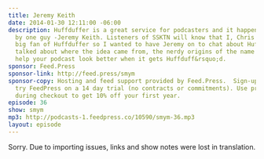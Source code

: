 ```yaml
---
title: Jeremy Keith
date: 2014-01-30 12:11:00 -06:00
description: Huffduffer is a great service for podcasters and it happens to be built
  by one guy -Jeremy Keith. Listeners of SSKTN will know that I, Chris Enns, am a
  big fan of Huffduffer so I wanted to have Jeremy on to chat about Huffduffer. We
  talked about where the idea came from, the nerdy origins of the name and ways to
  help your podcast look better when it gets Huffduff&rsquo;d.
sponsor: Feed.Press
sponsor-link: http://feed.press/smym
sponsor-copy: Hosting and feed support provided by Feed.Press.  Sign-up today and
  try FeedPress on a 14 day trial (no contracts or commitments). Use promo code "smym"
  during checkout to get 10% off your first year.
episode: 36
show: smym
mp3: http://podcasts-1.feedpress.co/10590/smym-36.mp3
layout: episode
---
```


Sorry. Due to importing issues, links and show notes were lost in translation.
